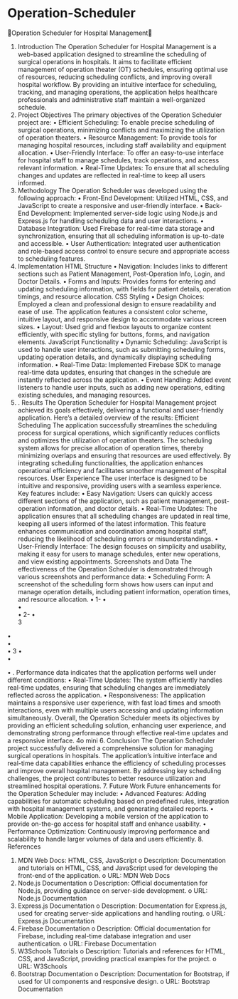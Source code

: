 # Operation-Scheduler
Operation Scheduler for Hospital Management
1. Introduction
The Operation Scheduler for Hospital Management is a web-based application designed to streamline the scheduling of surgical operations in hospitals. It aims to facilitate efficient management of operation theater (OT) schedules, ensuring optimal use of resources, reducing scheduling conflicts, and improving overall hospital workflow. By providing an intuitive interface for scheduling, tracking, and managing operations, the application helps healthcare professionals and administrative staff maintain a well-organized schedule.
2. Project Objectives
The primary objectives of the Operation Scheduler project are:
•	Efficient Scheduling: To enable precise scheduling of surgical operations, minimizing conflicts and maximizing the utilization of operation theaters.
•	Resource Management: To provide tools for managing hospital resources, including staff availability and equipment allocation.
•	User-Friendly Interface: To offer an easy-to-use interface for hospital staff to manage schedules, track operations, and access relevant information.
•	Real-Time Updates: To ensure that all scheduling changes and updates are reflected in real-time to keep all users informed.
3. Methodology
The Operation Scheduler was developed using the following approach:
•	Front-End Development: Utilized HTML, CSS, and JavaScript to create a responsive and user-friendly interface.
•	Back-End Development: Implemented server-side logic using Node.js and Express.js for handling scheduling data and user interactions.
•	Database Integration: Used Firebase for real-time data storage and synchronization, ensuring that all scheduling information is up-to-date and accessible.
•	User Authentication: Integrated user authentication and role-based access control to ensure secure and appropriate access to scheduling features.
4. Implementation
HTML Structure
•	Navigation: Includes links to different sections such as Patient Management, Post-Operation Info, Login, and Doctor Details.
•	Forms and Inputs: Provides forms for entering and updating scheduling information, with fields for patient details, operation timings, and resource allocation.
CSS Styling
•	Design Choices: Employed a clean and professional design to ensure readability and ease of use. The application features a consistent color scheme, intuitive layout, and responsive design to accommodate various screen sizes.
•	Layout: Used grid and flexbox layouts to organize content efficiently, with specific styling for buttons, forms, and navigation elements.
JavaScript Functionality
•	Dynamic Scheduling: JavaScript is used to handle user interactions, such as submitting scheduling forms, updating operation details, and dynamically displaying scheduling information.
•	Real-Time Data: Implemented Firebase SDK to manage real-time data updates, ensuring that changes in the schedule are instantly reflected across the application.
•	Event Handling: Added event listeners to handle user inputs, such as adding new operations, editing existing schedules, and managing resources.
5. . Results
The Operation Scheduler for Hospital Management project achieved its goals effectively, delivering a functional and user-friendly application. Here’s a detailed overview of the results:
Efficient Scheduling
The application successfully streamlines the scheduling process for surgical operations, which significantly reduces conflicts and optimizes the utilization of operation theaters. The scheduling system allows for precise allocation of operation times, thereby minimizing overlaps and ensuring that resources are used effectively. By integrating scheduling functionalities, the application enhances operational efficiency and facilitates smoother management of hospital resources.
User Experience
The user interface is designed to be intuitive and responsive, providing users with a seamless experience. Key features include:
•	Easy Navigation: Users can quickly access different sections of the application, such as patient management, post-operation information, and doctor details.
•	Real-Time Updates: The application ensures that all scheduling changes are updated in real time, keeping all users informed of the latest information. This feature enhances communication and coordination among hospital staff, reducing the likelihood of scheduling errors or misunderstandings.
•	User-Friendly Interface: The design focuses on simplicity and usability, making it easy for users to manage schedules, enter new operations, and view existing appointments.
Screenshots and Data
The effectiveness of the Operation Scheduler is demonstrated through various screenshots and performance data:
•	Scheduling Form: A screenshot of the scheduling form shows how users can input and manage operation details, including patient information, operation times, and resource allocation.
•	1- 
•	 
•	
•	2-
•	 
3
 
•	
•	 
•	3
•	
•	 
 
•	.
Performance data indicates that the application performs well under different conditions:
•	Real-Time Updates: The system efficiently handles real-time updates, ensuring that scheduling changes are immediately reflected across the application.
•	Responsiveness: The application maintains a responsive user experience, with fast load times and smooth interactions, even with multiple users accessing and updating information simultaneously.
Overall, the Operation Scheduler meets its objectives by providing an efficient scheduling solution, enhancing user experience, and demonstrating strong performance through effective real-time updates and a responsive interface.
4o mini
6. Conclusion
The Operation Scheduler project successfully delivered a comprehensive solution for managing surgical operations in hospitals. The application’s intuitive interface and real-time data capabilities enhance the efficiency of scheduling processes and improve overall hospital management. By addressing key scheduling challenges, the project contributes to better resource utilization and streamlined hospital operations.
7. Future Work
Future enhancements for the Operation Scheduler may include:
•	Advanced Features: Adding capabilities for automatic scheduling based on predefined rules, integration with hospital management systems, and generating detailed reports.
•	Mobile Application: Developing a mobile version of the application to provide on-the-go access for hospital staff and enhance usability.
•	Performance Optimization: Continuously improving performance and scalability to handle larger volumes of data and users efficiently.
8. References
1.	MDN Web Docs: HTML, CSS, JavaScript
o	Description: Documentation and tutorials on HTML, CSS, and JavaScript used for developing the front-end of the application.
o	URL: MDN Web Docs
2.	Node.js Documentation
o	Description: Official documentation for Node.js, providing guidance on server-side development.
o	URL: Node.js Documentation
3.	Express.js Documentation
o	Description: Documentation for Express.js, used for creating server-side applications and handling routing.
o	URL: Express.js Documentation
4.	Firebase Documentation
o	Description: Official documentation for Firebase, including real-time database integration and user authentication.
o	URL: Firebase Documentation
5.	W3Schools Tutorials
o	Description: Tutorials and references for HTML, CSS, and JavaScript, providing practical examples for the project.
o	URL: W3Schools
6.	Bootstrap Documentation
o	Description: Documentation for Bootstrap, if used for UI components and responsive design.
o	URL: Bootstrap Documentation

